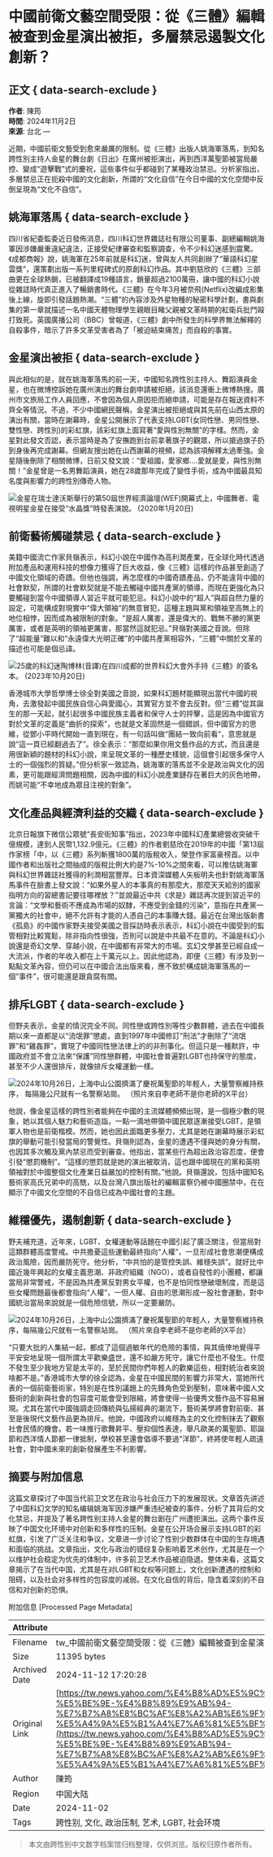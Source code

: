 # 中國前衛文藝空間受限：從《三體》編輯被查到金星演出被拒，多層禁忌遏製文化創新？

## 正文 { data-search-exclude }


**作者**: 陳筠  
**時間**: 2024年11月2日  
**來源**: 台北 —  

近期，中國前衛文藝受到愈來嚴厲的限制。從《三體》出版人姚海軍落馬，到知名跨性別主持人金星的舞台劇《日出》在廣州被拒演出，再到西洋萬聖節被當局嚴控、變成“遊擊戰”式的慶祝，這些事件似乎都碰到了某種政治禁忌。分析家指出，多層禁忌正在扼殺中國的文化創新，所謂的“文化自信”在今日中國的文化空間中反倒呈現為“文化不自信”。

## 姚海軍落馬 { data-search-exclude }

四川省紀委監委近日發佈消息，四川科幻世界雜誌社有限公司董事、副總編輯姚海軍因涉嫌嚴重違紀違法，正接受紀律審查和監察調查，令不少科幻迷感到震驚。《成都商報》說，姚海軍在25年前就是科幻迷，曾與友人共同創辦了“華語科幻星雲獎”，還策劃出版一系列里程碑式的原創科幻作品。其中劉慈欣的《三體》三部曲更在全球熱銷，已被翻譯成19種語言，銷量超過2100萬冊，讓中國的科幻小說從雜誌時代真正進入了暢銷書時代。《三體》在今年3月被奈飛(Netflix)改編成影集後上線，旋即引發話題熱潮。“三體”的內容涉及外星物種的秘密科學計劃，書與劇集的第一章就描述一名中國天體物理學生親眼目睹父親被文革時期的紅衛兵批鬥毆打致死。英國廣播公司（BBC）曾報道，《三體》劇中所發生的科學界無法解釋的自殺事件，暗示了許多文革受害者為了「被迫結束痛苦」而自殺的事實。

## 金星演出被拒 { data-search-exclude }

與此相似的是，就在姚海軍落馬的前一天，中國知名跨性別主持人、舞蹈演員金星，也在微博控訴她在廣州演出的舞台劇申請被拒絕，該消息還衝上微博熱搜。廣州市文旅局工作人員回應，不會因為個人原因拒而絕申請，可能是存在報送資料不齊全等情況。不過，不少中國網民聲稱，金星演出被拒絕或與其先前在山西太原的演出有關，當時在謝幕時，金星公開展示了代表支持LGBT(女同性戀、男同性戀、雙性戀、跨性別)的彩虹旗，該彩虹旗上面寫著“愛與性別無關”的字樣。然而，金星對此發文否認，表示當時是為了安撫跑到台前拿著旗子的觀眾，所以搶過旗子扔到身後再完成謝幕。但網友搜出她在山西謝幕的視頻，認為該項解釋太過牽強。金星隨後刪除了相關微博，日前又發文說：“愛祖國，愛家鄉….愛就是愛，與性別無關！”金星曾是一名男舞蹈演員，她在28歲那年完成了變性手術，成為中國最具知名度與影響力的跨性別傳奇人物。

![金星在瑞士達沃斯舉行的第50屆世界經濟論壇(WEF)開幕式上，中國舞者、電視明星金星在接受“水晶獎”時發表演說。 (2020年1月20日)](https://s.yimg.com/ny/api/res/1.2/pmLHJFfSAMStaO2iFRmUHg--/YXBwaWQ9aGlnaGxhbmRlcjt3PTk2MDtoPTU0MDtjZj13ZWJw/https://media.zenfs.com/zh-tw/voa_tradchinese_354/90b38f82c6f9556e56bc9e8071a72dd5)

## 前衛藝術觸碰禁忌 { data-search-exclude }

美籍中國流亡作家貝嶺表示，科幻小說在中國作為高利潤產業，在全球化時代透過附加產品和運用科技的想像力獲得了巨大收益，像《三體》這樣的作品甚至創造了中國文化領域的奇蹟。但他也強調，再怎麼樣的中國奇蹟產品，仍不能違背中國的社會默契，所謂的社會默契就是不能去觸碰中國共產黨的領導，而現在更強化為只要觸碰到當今中國領導人習近平就可能犯忌。科幻小說中的“超人”與超自然力量的設定，可能構成對現實中“偉大領袖”的無意冒犯，這種主題與黨和領袖至高無上的地位相悖，因而成為被限制的對象。“是超人厲害，還是偉大的、戰無不勝的黨更厲害，或者是英明的領袖更厲害，那當然這就犯忌。”貝嶺對美國之音說。但除了“超能量”難以和“永遠偉大光明正確”的中國共產黨相容外，“三體”中關於文革的描述也可能是個忌諱。

![25歲的科幻迷陶博林(音譯)在四川成都的世界科幻大會外手持《三體》的簽名本。 (2023年10月20日)](https://s.yimg.com/ny/api/res/1.2/EMnRNOPBJaQ1EC5rGdsKLQ--/YXBwaWQ9aGlnaGxhbmRlcjt3PTk2MDtoPTU0MDtjZj13ZWJw/https://media.zenfs.com/zh-tw/voa_tradchinese_354/28a420129abaf71c9a5ac9803bdd686b)

香港城市大學哲學博士徐全對美國之音說，如果科幻題材能顯現出當代中國的視角，去激發起中國民族自信心與愛國心，其實官方並不會去反對。但“三體”從其誕生的那一天起，就引起很多中國民族主義者和保守人士的抨擊，這是因為中國官方對於文革的定義是“曲折的探索”，也就是文革固然是一個錯誤，但中國官方的思維，從鄧小平時代開始一直到現在，有一句話叫做“團結一致向前看”，意思就是說“這一頁已經翻過去了”。徐全表示：“那麼如果你用文藝作品的方式，而且還是用很新穎的題材的科幻小說，來呈現文革的一種歷史樣貌，這個會引起很多保守人士的一個強烈的質疑。”但分析家一致認為，姚海軍的落馬並不全是政治與文化的因素，更可能跟經濟問題相關，因為中國的科幻小說產業鏈存在著巨大的灰色地帶，而姚可能“不幸地成為眾目注視的對象”。

## 文化產品與經濟利益的交織 { data-search-exclude }

北京日報旗下微信公眾號“長安街知事”指出，2023年中國科幻產業總營收突破千億規模，達到人民幣1,132.9億元。《三體》的作者劉慈欣在2019年的中國「第13屆作家榜「中，以《三體》系列斬獲1800萬的版稅收入，榮登作家富豪榜首。以中國作者和出版社之間抽成的版稅比例大約是7%-10%之間來看，可以推估姚海軍與科幻世界雜誌社獲得的利潤相當豐厚。日本資深媒體人矢板明夫也針對姚海軍落馬事件在臉書上發文說：“如果外星人的本事真的有那麼大，那麼天天給別的國家指明方向的習總書記要往哪裡放？”並說最近中共《求是》雜誌再次提到習近平的言論：“文學和藝術不應成為市場的奴隸，不應受到金錢的污染”，意指在共產黨一黨獨大的社會中，絕不允許有才能的人憑自己的本事賺大錢。最近在台灣出版新書《孤島》的中國作家野夫接受美國之音採訪時表示表示，科幻小說在中國受到的監管相對比較寬鬆，除非指向性很強，否則可以說是中共最不在意的。不論是科幻小說還是奇幻文學、穿越小說，在中國都有非常大的市場。玄幻文學甚至已經自成一大流派，作者的年收入都在上千萬元以上。因此他認為，即便《三體》有涉及到一點點文革內容，但仍可以在中國合法出版來看，應不致於構成姚海軍落馬的一個“事件”，很可能還是跟貪腐有關。

## 排斥LGBT { data-search-exclude }

但野夫表示，金星的情況完全不同。同性戀或跨性別等性少數群體，過去在中國長期以來一直都是以“流氓罪”懲處，直到1997年中國修訂“刑法”才刪除了“流氓罪”和“雞姦罪”，實現了中國同性戀法律上的的非刑事化。但這只是一種默許，中國政府並不會立法來“保護”同性戀群體，中國社會普遍對LGBT也持保守的態度，甚至不少人還很排斥，就像排斥女權運動一樣。

![2024年10月26日，上海中山公園擠滿了慶祝萬聖節的年輕人，大量警察維持秩序， 每隔幾公尺就有一名警察站崗。 （照片來自李老師不是你老師的X平台）](https://s.yimg.com/ny/api/res/1.2/TxU9FdZuLPWFhESLfCp_zQ--/YXBwaWQ9aGlnaGxhbmRlcjt3PTk2MDtoPTU0MDtjZj13ZWJw/https://media.zenfs.com/zh-tw/voa_tradchinese_354/e08e0712d46947c7cc6ebd4e8003d78d)

他說，像金星這樣的跨性別者能夠在中國的主流媒體頻頻出現，是一個極少數的現象，她以其個人魅力和藝術造詣，一點一滴地帶領中國民眾逐漸接受LGBT，是領軍人物也是前衛楷模。然而，她也因此面臨更多壓力，尤其是她在謝幕時展示彩虹旗的舉動可能引發當局的警覺性。貝嶺則認為，金星的遭遇不僅與她的身分有關，也因其多次觸及黨內禁忌而受到審查。他指出，當某些行為超出政治容忍度，便會引發“懲罰機制”。“這樣的懲罰就是她的演出被取消，這也跟中國現在的黨和英明領袖對於中國整個文化產業日益嚴加的控制有關。”他說。貝嶺還說，包括中國知名藝術家高氏兄弟中的高兟，以及台灣八旗出版社的編輯富察仍被中國圈禁中，在在顯示了中國文化空間的不自信已成為中國社會的主題。

## 維穩優先，遏制創新 { data-search-exclude }

野夫補充道，近年來，LGBT、女權運動等話題在中國引起了廣泛關注，但當局對這類群體高度警戒。中共擔憂這些運動最終指向“人權”，一旦形成社會思潮便構成政治風險，因而嚴防死守。他分析，“中共怕的是管控失誤、維穩失誤”。就好比中國近幾年興起的女權主義思潮、非政府組織（NGO），或者自發性的小團體，都讓當局非常警戒，不是因為共產黨反對男女平權，也不是怕同性戀破壞制度，而是這些女權問題最後都會指向“人權”，一但人權、自由的思潮形成一股社會運動，對中國統治當局來說就是一個危險信號，所以一定要嚴防。

![2024年10月26日，上海中山公園擠滿了慶祝萬聖節的年輕人，大量警察維持秩序，每隔幾公尺就有一名警察站崗。 （照片來自李老師不是你老師的X平台）](https://s.yimg.com/ny/api/res/1.2/TxU9FdZuLPWFhESLfCp_zQ--/YXBwaWQ9aGlnaGxhbmRlcjt3PTk2MDtoPTU0MDtjZj13ZWJw/https://media.zenfs.com/zh-tw/voa_tradchinese_354/e08e0712d46947c7cc6ebd4e8003d78d)

“只要大批的人集結一起，都成了這個過敏年代的危險的事情，與其僥倖地覺得平平安安地呈現一個所謂太平歡樂盛世，還不如嚴方死守，讓它什麼也不發生。什麼不發生至少我地方官是太平的，至於民間你們年輕人的歡樂這些，相對統治者來說啥都不是。”香港城市大學的徐全認為，金星在中國民間的影響力非常大，當她所代表的一個前衛藝術家，特別是在性別議題上的先鋒角色受到壓制，意味著中國人文藝術的創新與社會的包容度可能會受到限縮，將會使得一些優秀文藝作品不容易展現。尤其在當代中國強調走回傳統與弘揚經典的潮流下，藝術美學將會對前衛、甚至是後現代文藝作品更為排斥。他說，中國政府以維穩為主的文化控制抹去了觀察社會民情的機會。若一味推行歌舞昇平、壓抑個性表達，舉凡歐美的萬聖節、耶誕節和西洋情人節都一律抵制，學校甚至還會倡導不要過“洋節”，終將使年輕人疏遠社會，對中國未來的創新發展產生不利影響。

## 摘要与附加信息

<!-- tcd_abstract -->
这篇文章探讨了中国当代前卫文艺在政治与社会压力下的发展现状。文章首先讲述了中国科幻文学的知名编辑姚海军因涉嫌严重违纪被查的事件，分析了其背后的文化禁忌，并提及了著名跨性别主持人金星的舞台剧在广州遭拒演出。这两个事件反映了中国文化环境中对创新和多样性的压制。金星在公开场合展示支持LGBT的彩虹旗，引发了广泛关注和争议，文章进一步讨论了性别少数群体在中国的生存境遇和面临的挑战。文章指出，文化与政治的错综复杂影响着艺术创作，尤其是在一个以维护社会稳定为优先的体制中，许多前卫艺术作品被迫隐退。整体来看，这篇文章揭示了在当代中国，尤其是在对LGBT和女权等问题上，文化创新遭遇的控制和阻碍，以及社会对多样性的包容度的减弱。在文化自信的背后，隐含着深刻的不自信和对创新的恐惧。
<!-- tcd_abstract_end -->

附加信息 [Processed Page Metadata]

| Attribute       | Value                                  |
|-----------------|----------------------------------------|
| Filename        | tw_中國前衛文藝空間受限：從《三體》編輯被查到金星演出被拒.md                             |
| Size            | 11395 bytes                           |
| Archived Date   | 2024-11-12 17:20:28                             |
| Original Link   | [https://tw.news.yahoo.com/%E4%B8%AD%E5%9C%8B%E5%89%8D%E8%A1%9B%E6%96%87%E8%97%9D%E7%A9%BA%E9%96%93%E5%8F%97%E9%99%90-%E5%BE%9E-%E4%B8%89%E9%AB%94-%E7%B7%A8%E8%BC%AF%E8%A2%AB%E6%9F%A5%E5%88%B0%E9%87%91%E6%98%9F%E6%BC%94%E5%87%BA%E8%A2%AB%E6%8B%92-%E5%A4%9A%E5%B1%A4%E7%A6%81%E5%BF%8C%E9%81%8F%E8%A3%BD%E6%96%87%E5%8C%96%E5%89%B5%E6%96%B0-170554760.html](https://tw.news.yahoo.com/%E4%B8%AD%E5%9C%8B%E5%89%8D%E8%A1%9B%E6%96%87%E8%97%9D%E7%A9%BA%E9%96%93%E5%8F%97%E9%99%90-%E5%BE%9E-%E4%B8%89%E9%AB%94-%E7%B7%A8%E8%BC%AF%E8%A2%AB%E6%9F%A5%E5%88%B0%E9%87%91%E6%98%9F%E6%BC%94%E5%87%BA%E8%A2%AB%E6%8B%92-%E5%A4%9A%E5%B1%A4%E7%A6%81%E5%BF%8C%E9%81%8F%E8%A3%BD%E6%96%87%E5%8C%96%E5%89%B5%E6%96%B0-170554760.html)                       |
| Author          | 陳筠                               |
| Region          | 中国大陆                               |
| Date            | 2024-11-02                                 |
| Tags            | 跨性别, 文化, 政治压制, 艺术, LGBT, 社会环境                                 |
>
> 本文由跨性别中文数字档案馆归档整理，仅供浏览。版权归原作者所有。
>